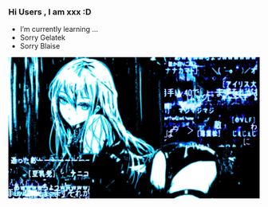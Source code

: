 ### Hi Users , I am xxx :D

* I’m currently learning ...
* Sorry Gelatek
* Sorry Blaise

![image](https://github.com/Vidalnt/Vidalnt/blob/main/imagen_2024-08-16_215537914.png)
